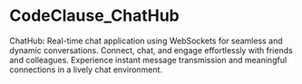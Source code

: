 # CodeClause_ChatHub
ChatHub: Real-time chat application using WebSockets for seamless and dynamic conversations. Connect, chat, and engage effortlessly with friends and colleagues. Experience instant message transmission and meaningful connections in a lively chat environment.
